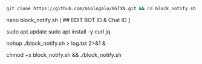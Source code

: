  ```sh
git clone https://github.com/miologalo/0GTXN.git && cd block_notify.sh
 ```

nano block_notify.sh ( ## EDIT BOT ID & Chat ID ]


sudo apt update
sudo apt install -y curl jq

nohup ./block_notify.sh > log.txt 2>&1 &

chmod +x block_notify.sh && ./block_notify.sh

